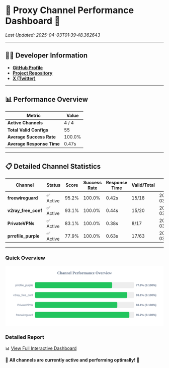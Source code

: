 # 🌟 Proxy Channel Performance Dashboard 🌟

_Last Updated: 2025-04-03T01:39:48.362643_

---

## 👩‍💻 Developer Information

- **[GitHub Profile](https://github.com/4n0nymou3)**  
- **[Project Repository](https://github.com/4n0nymou3/multi-proxy-config-fetcher)**  
- **[X (Twitter)](https://x.com/4n0nymou3)**  

---

## 📊 Performance Overview

| Metric                | Value       |
|-----------------------|-------------|
| **Active Channels**   | 4 / 4       |
| **Total Valid Configs** | 55          |
| **Average Success Rate** | 100.0%      |
| **Average Response Time** | 0.47s       |

---

## 📋 Detailed Channel Statistics

| Channel          | Status     | Score  | Success Rate | Response Time | Valid/Total | Last Success               |
|------------------|------------|--------|--------------|---------------|-------------|----------------------------|
| **freewireguard**  | ✅ Active  | 95.2%  | 100.0% | 0.42s         | 15/18       | 2025-04-03T01:39:48.360896 |
| **v2ray_free_conf**  | ✅ Active  | 93.1%  | 100.0% | 0.44s         | 15/20       | 2025-04-03T01:39:47.493653 |
| **PrivateVPNs**  | ✅ Active  | 83.1%  | 100.0% | 0.38s         | 8/17       | 2025-04-03T01:39:47.910398 |
| **prrofile_purple**  | ✅ Active  | 77.9%  | 100.0% | 0.63s         | 17/63       | 2025-04-03T01:39:46.996753 |

---

### Quick Overview
<div align="center">
  <a href="https://raw.githubusercontent.com/nullluser/NullRepo/refs/heads/main/assets/channel_stats_chart.svg">
    <img src="https://raw.githubusercontent.com/nullluser/NullRepo/refs/heads/main/assets/channel_stats_chart.svg" alt="Source Performance Statistics" width="800">
  </a>
</div>

### Detailed Report
📊 [View Full Interactive Dashboard](https://htmlpreview.github.io/?https://github.com/nullluser/NullRepo/blob/main/assets/performance_report.html)

🎉 **All channels are currently active and performing optimally!** 🎉
